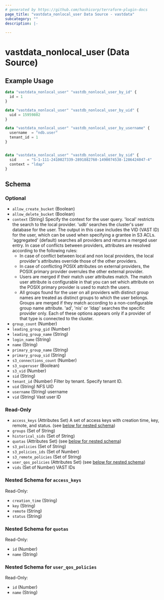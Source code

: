 ```yaml
---
# generated by https://github.com/hashicorp/terraform-plugin-docs
page_title: "vastdata_nonlocal_user Data Source - vastdata"
subcategory: ""
description: |-
  
---
```


# vastdata_nonlocal_user (Data Source)



## Example Usage

```terraform
data "vastdata_nonlocal_user" "vastdb_nonlocal_user_by_id" {
  id = 1
}

data "vastdata_nonlocal_user" "vastdb_nonlocal_user_by_uid" {
  uid = 15959802
}

data "vastdata_nonlocal_user" "vastdb_nonlocal_user_by_username" {
  username  = "ndb.user"
  tenant_id = 1
}


data "vastdata_nonlocal_user" "vastdb_nonlocal_user_by_sid" {
  sid     = "S-1-111-2410027339-2891882760-1490074538-1286424047-4"
  context = "ldap"
}
```

<!-- schema generated by tfplugindocs -->
## Schema

### Optional

- `allow_create_bucket` (Boolean)
- `allow_delete_bucket` (Boolean)
- `context` (String) Specify the context for the user query. 'local' restricts the search to the local provider. 'udb' searches the cluster's user database for the user. The output in this case includes the VID (VAST ID) for the user, which can be used when specifying a grantee in S3 ACLs. 'aggregated' (default) searches all providers and returns a merged user entry. In case of conflicts between providers, attributes are resolved according to the following rules:
  * In case of conflict between local and non local providers, the local provider's attributes override those of the other providers.
  * In case of conflicting POSIX attributes on external providers, the POSIX primary provider overrules the other external provider.
  * Users are merged if their match user attributes match. The match user attribute is configurable in that you can set which attribute on the POSIX primary provider is used to match the users.
  * All groups found for the user on all providers with distinct group names are treated as distinct groups to which the user belongs. Groups are merged if they match according to a non-configurable group name attribute.
'ad', 'nis' or 'ldap' searches the specific provider only. Each of these options appears only if a provider of that type is connected to the cluster.
- `group_count` (Number)
- `leading_group_gid` (Number)
- `leading_group_name` (String)
- `login_name` (String)
- `name` (String)
- `primary_group_name` (String)
- `primary_group_sid` (String)
- `s3_connections_count` (Number)
- `s3_superuser` (Boolean)
- `s3_vid` (Number)
- `sid` (String)
- `tenant_id` (Number) Filter by tenant. Specify tenant ID.
- `uid` (String) NFS UID
- `username` (String) username
- `vid` (String) Vast user ID

### Read-Only

- `access_keys` (Attributes Set) A set of access keys with creation time, key, remote, and status. (see [below for nested schema](#nestedatt--access_keys))
- `groups` (Set of String)
- `historical_sids` (Set of String)
- `quotas` (Attributes Set) (see [below for nested schema](#nestedatt--quotas))
- `s3_policies` (Set of String)
- `s3_policies_ids` (Set of Number)
- `s3_remote_policies` (Set of String)
- `user_qos_policies` (Attributes Set) (see [below for nested schema](#nestedatt--user_qos_policies))
- `vids` (Set of Number) VAST IDs

<a id="nestedatt--access_keys"></a>
### Nested Schema for `access_keys`

Read-Only:

- `creation_time` (String)
- `key` (String)
- `remote` (String)
- `status` (String)


<a id="nestedatt--quotas"></a>
### Nested Schema for `quotas`

Read-Only:

- `id` (Number)
- `name` (String)


<a id="nestedatt--user_qos_policies"></a>
### Nested Schema for `user_qos_policies`

Read-Only:

- `id` (Number)
- `name` (String)
